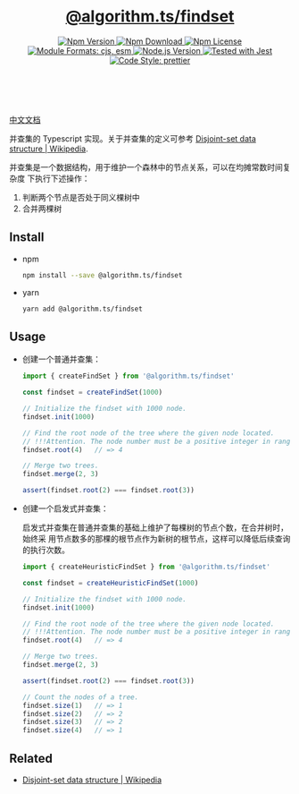 <header>
  <h1 align="center">
    <a href="https://github.com/guanghechen/algorithm.ts/tree/main/packages/findset#readme">@algorithm.ts/findset</a>
  </h1>
  <div align="center">
    <a href="https://www.npmjs.com/package/@algorithm.ts/findset">
      <img
        alt="Npm Version"
        src="https://img.shields.io/npm/v/@algorithm.ts/findset.svg"
      />
    </a>
    <a href="https://www.npmjs.com/package/@algorithm.ts/findset">
      <img
        alt="Npm Download"
        src="https://img.shields.io/npm/dm/@algorithm.ts/findset.svg"
      />
    </a>
    <a href="https://www.npmjs.com/package/@algorithm.ts/findset">
      <img
        alt="Npm License"
        src="https://img.shields.io/npm/l/@algorithm.ts/findset.svg"
      />
    </a>
    <a href="#install">
      <img
        alt="Module Formats: cjs, esm"
        src="https://img.shields.io/badge/module_formats-cjs%2C%20esm-green.svg"
      />
    </a>
    <a href="https://github.com/nodejs/node">
      <img
        alt="Node.js Version"
        src="https://img.shields.io/node/v/@algorithm.ts/findset"
      />
    </a>
    <a href="https://github.com/facebook/jest">
      <img
        alt="Tested with Jest"
        src="https://img.shields.io/badge/tested_with-jest-9c465e.svg"
      />
    </a>
    <a href="https://github.com/prettier/prettier">
      <img
        alt="Code Style: prettier"
        src="https://img.shields.io/badge/code_style-prettier-ff69b4.svg?style=flat-square"
      />
    </a>
  </div>
</header>
<br/>


[中文文档](./README-zh.md)

并查集的 Typescript 实现。关于并查集的定义可参考 [Disjoint-set data structure | Wikipedia][wiki-find-set].

并查集是一个数据结构，用于维护一个森林中的节点关系，可以在均摊常数时间复杂度
下执行下述操作：

1. 判断两个节点是否处于同义棵树中
2. 合并两棵树


## Install

* npm

  ```bash
  npm install --save @algorithm.ts/findset
  ```

* yarn

  ```bash
  yarn add @algorithm.ts/findset
  ```

## Usage

* 创建一个普通并查集：

  ```typescript
  import { createFindSet } from '@algorithm.ts/findset'

  const findset = createFindSet(1000)

  // Initialize the findset with 1000 node.
  findset.init(1000)

  // Find the root node of the tree where the given node located.
  // !!!Attention. The node number must be a positive integer in range of [1, 1000]
  findset.root(4)   // => 4

  // Merge two trees.
  findset.merge(2, 3)

  assert(findset.root(2) === findset.root(3))
  ```

* 创建一个启发式并查集：

  启发式并查集在普通并查集的基础上维护了每棵树的节点个数，在合并树时，始终采
  用节点数多的那棵的根节点作为新树的根节点，这样可以降低后续查询的执行次数。


  ```typescript
  import { createHeuristicFindSet } from '@algorithm.ts/findset'

  const findset = createHeuristicFindSet(1000)

  // Initialize the findset with 1000 node.
  findset.init(1000)

  // Find the root node of the tree where the given node located.
  // !!!Attention. The node number must be a positive integer in range of [1, 1000]
  findset.root(4)   // => 4

  // Merge two trees.
  findset.merge(2, 3)

  assert(findset.root(2) === findset.root(3))

  // Count the nodes of a tree.
  findset.size(1)   // => 1
  findset.size(2)   // => 2
  findset.size(3)   // => 2
  findset.size(4)   // => 1
  ```


## Related

* [Disjoint-set data structure | Wikipedia][wiki-find-set]


[homepage]: https://github.com/guanghechen/algorithm.ts/tree/main/packages/findset#readme
[wiki-find-set]: https://en.wikipedia.org/wiki/Disjoint-set_data_structure
